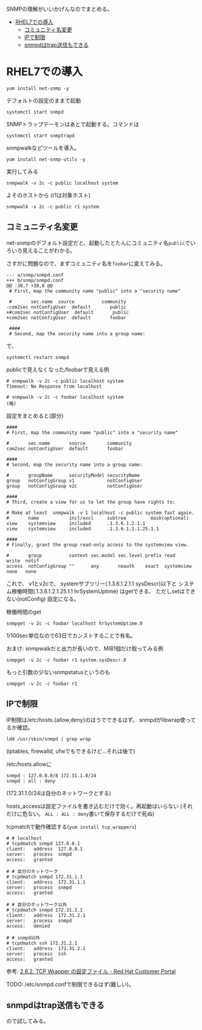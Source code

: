 SNMPの理解がいいかげんなのでまとめる。

- [RHEL7での導入](#rhel7での導入)
  - [コミュニティ名変更](#コミュニティ名変更)
  - [IPで制限](#ipで制限)
  - [snmpdはtrap送信もできる](#snmpdはtrap送信もできる)



# RHEL7での導入

```
yum install net-snmp -y
```

デフォルトの設定のままで起動
```
systemctl start snmpd
```

SNMPトラップデーモンはあとで起動する。コマンドは
```
systemctl start snmptrapd
```

snmpwalkなどツールを導入。
```
yum install net-snmp-utils -y
```

実行してみる
```
snmpwalk -v 2c -c public localhost system
```

よそのホストから (r1は対象ホスト)
```
snmpwalk -v 2c -c public r1 system
```

## コミュニティ名変更

net-snmpのデフォルト設定だと、起動したとたんにコミュニティ名`public`でいろいろ見えることがわかる。

さすがに問題なので、まずコミュニティ名を`foobar`に変えてみる。

```
--- a/snmp/snmpd.conf
+++ b/snmp/snmpd.conf
@@ -38,7 +38,8 @@
 # First, map the community name "public" into a "security name"

 #       sec.name  source          community
-com2sec notConfigUser  default       public
+#com2sec notConfigUser  default       public
+com2sec notConfigUser  default       foobar

 ####
 # Second, map the security name into a group name:
```

で、
```
systemctl restart snmpd
```

publicで見えなくなった/foobarで見える例
```
# snmpwalk -v 2c -c public localhost system
Timeout: No Response from localhost

# snmpwalk -v 2c -c foobar localhost system
(略)
```

設定をまとめると(部分)
```
####
# First, map the community name "public" into a "security name"

#       sec.name       source        community
com2sec notConfigUser  default       foobar

####
# Second, map the security name into a group name:

#       groupName      securityModel securityName
group   notConfigGroup v1            notConfigUser
group   notConfigGroup v2c           notConfigUser

####
# Third, create a view for us to let the group have rights to:

# Make at least  snmpwalk -v 1 localhost -c public system fast again.
#       name           incl/excl     subtree         mask(optional)
view    systemview     included      .1.3.6.1.2.1.1
view    systemview     included      .1.3.6.1.2.1.25.1.1

####
# Finally, grant the group read-only access to the systemview view.

#       group          context sec.model sec.level prefix read       write  notif
access  notConfigGroup ""      any       noauth    exact  systemview none   none
```
これで、
v1とv2cで、
systemサブツリー(.1.3.6.1.2.1.1 sysDescr)以下と
システム稼働時間(.1.3.6.1.2.1.25.1.1 hrSystemUptime)
はgetできる、
ただしsetはできない(notConfig)
設定になる。


稼働時間のget
```
snmpget -v 2c -c foobar localhost hrSystemUptime.0
```
1/100sec単位なので63日でカンストすることで有名。


おまけ:
snmpwalkだと出力が長いので、MIB1個だけ取ってみる例
```
snmpget -v 2c -c foobar r1 system.sysDescr.0
```

もっと引数の少ないsnmpstatusというのも
```
snmpget -v 2c -c foobar r1
```



## IPで制限

IP制限は/etc/hosts.{allow,deny}のほうでできるはず。
snmpdがlibwrap使ってるか確認。
```
ldd /usr/sbin/snmpd | grep wrap
```
(iptables, firewalld, ufwでもできるけど...それは後で)

/etc/hosts.allowに
```
snmpd : 127.0.0.0/8 172.31.1.0/24
snmpd : all : deny
```
(172.31.1.0/24は自分のネットワークとする)

hosts_accessは設定ファイルを書き込むだけで効く。再起動はいらない
(それだけに危ない。
`ALL : ALL : deny`書いて保存するだけで死ぬ)

tcpmatchで動作確認する(`yum install tcp_wrappers`)
```
# # localhost
# tcpdmatch snmpd 127.0.0.1
client:   address  127.0.0.1
server:   process  snmpd
access:   granted

# # 自分のネットワーク
# tcpdmatch snmpd 172.31.1.1
client:   address  172.31.1.1
server:   process  snmpd
access:   granted

# # 自分のネットワーク以外
# tcpdmatch snmpd 172.31.2.1
client:   address  172.31.2.1
server:   process  snmpd
access:   denied

# # snmpd以外
# tcpdmatch ssh 172.31.2.1
client:   address  172.31.2.1
server:   process  ssh
access:   granted
```

参考: [2.6.2. TCP Wrapper の設定ファイル - Red Hat Customer Portal](https://access.redhat.com/documentation/ja-jp/red_hat_enterprise_linux/6/html/security_guide/sect-security_guide-tcp_wrappers_and_xinetd-tcp_wrappers_configuration_files)

TODO: /etc/snmpd.confで制限できるはず(難しい)。

## snmpdはtrap送信もできる

ので試してみる。

